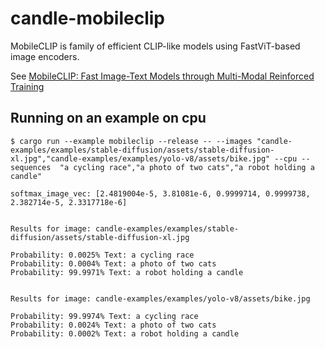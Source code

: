 # candle-mobileclip

MobileCLIP is family of efficient CLIP-like models using FastViT-based image encoders.

See [MobileCLIP: Fast Image-Text Models through Multi-Modal Reinforced Training](https://arxiv.org/abs/2311.17049)


## Running on an example on cpu

```
$ cargo run --example mobileclip --release -- --images "candle-examples/examples/stable-diffusion/assets/stable-diffusion-xl.jpg","candle-examples/examples/yolo-v8/assets/bike.jpg" --cpu --sequences  "a cycling race","a photo of two cats","a robot holding a candle"

softmax_image_vec: [2.4819004e-5, 3.81081e-6, 0.9999714, 0.9999738, 2.382714e-5, 2.3317718e-6]


Results for image: candle-examples/examples/stable-diffusion/assets/stable-diffusion-xl.jpg

Probability: 0.0025% Text: a cycling race
Probability: 0.0004% Text: a photo of two cats
Probability: 99.9971% Text: a robot holding a candle


Results for image: candle-examples/examples/yolo-v8/assets/bike.jpg

Probability: 99.9974% Text: a cycling race
Probability: 0.0024% Text: a photo of two cats
Probability: 0.0002% Text: a robot holding a candle
```
